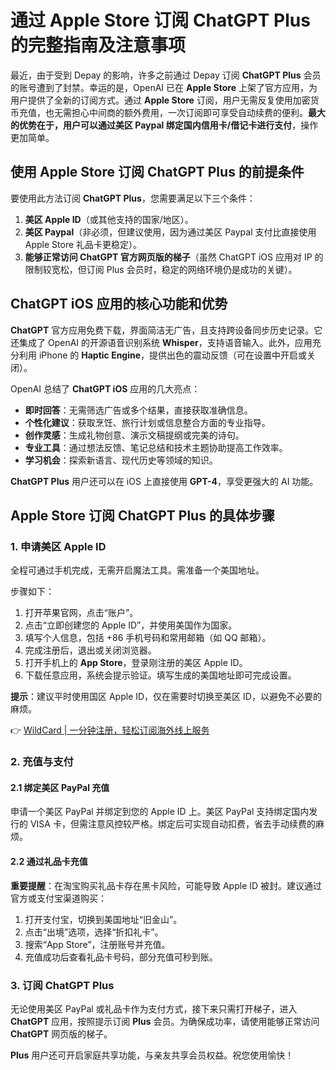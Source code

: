 # 通过 Apple Store 订阅 ChatGPT Plus 的完整指南及注意事项

最近，由于受到 Depay 的影响，许多之前通过 Depay 订阅 **ChatGPT Plus** 会员的账号遭到了封禁。幸运的是，OpenAI 已在 **Apple Store** 上架了官方应用，为用户提供了全新的订阅方式。通过 **Apple Store** 订阅，用户无需反复使用加密货币充值，也无需担心中间商的额外费用，一次订阅即可享受自动续费的便利。**最大的优势在于，用户可以通过美区 Paypal 绑定国内信用卡/借记卡进行支付**，操作更加简单。

## 使用 Apple Store 订阅 ChatGPT Plus 的前提条件

要使用此方法订阅 **ChatGPT Plus**，您需要满足以下三个条件：

1. **美区 Apple ID**（或其他支持的国家/地区）。
2. **美区 Paypal**（非必须，但建议使用，因为通过美区 Paypal 支付比直接使用 Apple Store 礼品卡更稳定）。
3. **能够正常访问 ChatGPT 官方网页版的梯子**（虽然 ChatGPT iOS 应用对 IP 的限制较宽松，但订阅 Plus 会员时，稳定的网络环境仍是成功的关键）。

## ChatGPT iOS 应用的核心功能和优势

**ChatGPT** 官方应用免费下载，界面简洁无广告，且支持跨设备同步历史记录。它还集成了 OpenAI 的开源语音识别系统 **Whisper**，支持语音输入。此外，应用充分利用 iPhone 的 **Haptic Engine**，提供出色的震动反馈（可在设置中开启或关闭）。

OpenAI 总结了 **ChatGPT iOS** 应用的几大亮点：

- **即时回答**：无需筛选广告或多个结果，直接获取准确信息。
- **个性化建议**：获取烹饪、旅行计划或信息整合方面的专业指导。
- **创作灵感**：生成礼物创意、演示文稿提纲或完美的诗句。
- **专业工具**：通过想法反馈、笔记总结和技术主题协助提高工作效率。
- **学习机会**：探索新语言、现代历史等领域的知识。

**ChatGPT Plus** 用户还可以在 iOS 上直接使用 **GPT-4**，享受更强大的 AI 功能。

## Apple Store 订阅 ChatGPT Plus 的具体步骤

### 1. 申请美区 Apple ID

全程可通过手机完成，无需开启魔法工具。需准备一个美国地址。

步骤如下：

1. 打开苹果官网，点击“账户”。
2. 点击“立即创建您的 Apple ID”，并使用美国作为国家。
3. 填写个人信息，包括 +86 手机号码和常用邮箱（如 QQ 邮箱）。
4. 完成注册后，退出或关闭浏览器。
5. 打开手机上的 **App Store**，登录刚注册的美区 Apple ID。
6. 下载任意应用，系统会提示验证。填写生成的美国地址即可完成设置。

**提示**：建议平时使用国区 Apple ID，仅在需要时切换至美区 ID，以避免不必要的麻烦。

👉 [WildCard | 一分钟注册，轻松订阅海外线上服务](https://bbtdd.com/WildCard)

### 2. 充值与支付

#### 2.1 绑定美区 PayPal 充值

申请一个美区 PayPal 并绑定到您的 Apple ID 上。美区 PayPal 支持绑定国内发行的 VISA 卡，但需注意风控较严格。绑定后可实现自动扣费，省去手动续费的麻烦。

#### 2.2 通过礼品卡充值

**重要提醒**：在淘宝购买礼品卡存在黑卡风险，可能导致 Apple ID 被封。建议通过官方或支付宝渠道购买：

1. 打开支付宝，切换到美国地址“旧金山”。
2. 点击“出境”选项，选择“折扣礼卡”。
3. 搜索“App Store”，注册账号并充值。
4. 充值成功后查看礼品卡号码，部分充值可秒到账。

### 3. 订阅 ChatGPT Plus

无论使用美区 PayPal 或礼品卡作为支付方式，接下来只需打开梯子，进入 **ChatGPT** 应用，按照提示订阅 **Plus** 会员。为确保成功率，请使用能够正常访问 **ChatGPT** 网页版的梯子。

**Plus** 用户还可开启家庭共享功能，与亲友共享会员权益。祝您使用愉快！